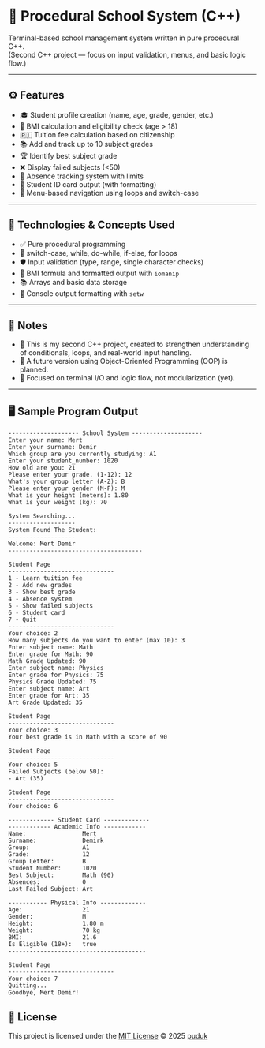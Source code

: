 # 🏫 Procedural School System (C++)

Terminal-based school management system written in pure procedural C++.  
(Second C++ project — focus on input validation, menus, and basic logic flow.)

---

## ⚙️ Features

- 🎓 Student profile creation (name, age, grade, gender, etc.)
- 🧮 BMI calculation and eligibility check (age > 18)
- 🇵🇱 Tuition fee calculation based on citizenship
- 📚 Add and track up to 10 subject grades
- 🏆 Identify best subject grade
- ❌ Display failed subjects (<50)
- 📆 Absence tracking system with limits
- 🪪 Student ID card output (with formatting)
- 🔁 Menu-based navigation using loops and switch-case

---

## 🧪 Technologies & Concepts Used

- ✅ Pure procedural programming  
- 🔄 switch-case, while, do-while, if-else, for loops  
- 🛡️ Input validation (type, range, single character checks)  
- 📏 BMI formula and formatted output with `iomanip`  
- 📚 Arrays and basic data storage  
- 🧾 Console output formatting with `setw`

---

## 📌 Notes

- 📘 This is my second C++ project, created to strengthen understanding of conditionals, loops, and real-world input handling.
- 🧱 A future version using Object-Oriented Programming (OOP) is planned.
- 🎯 Focused on terminal I/O and logic flow, not modularization (yet).

---

## 🖥️ Sample Program Output
```
-------------------- School System -------------------- 
Enter your name: Mert
Enter your surname: Demir
Which group are you currently studying: A1
Enter your student_number: 1020
How old are you: 21
Please enter your grade. (1-12): 12
What's your group letter (A-Z): B
Please enter your gender (M-F): M
What is your height (meters): 1.80
What is your weight (kg): 70

System Searching...
-------------------
System Found The Student:
-------------------
Welcome: Mert Demir
--------------------------------------

Student Page
------------------------------
1 - Learn tuition fee  
2 - Add new grades  
3 - Show best grade  
4 - Absence system  
5 - Show failed subjects  
6 - Student card  
7 - Quit  
------------------------------
Your choice: 2
How many subjects do you want to enter (max 10): 3
Enter subject name: Math
Enter grade for Math: 90
Math Grade Updated: 90
Enter subject name: Physics
Enter grade for Physics: 75
Physics Grade Updated: 75
Enter subject name: Art
Enter grade for Art: 35
Art Grade Updated: 35

Student Page
------------------------------
Your choice: 3
Your best grade is in Math with a score of 90

Student Page
------------------------------
Your choice: 5
Failed Subjects (below 50):
- Art (35)

Student Page
------------------------------
Your choice: 6

------------- Student Card -------------
------------ Academic Info ------------
Name:                Mert
Surname:             Demirk
Group:               A1
Grade:               12
Group Letter:        B
Student Number:      1020
Best Subject:        Math (90)
Absences:            0
Last Failed Subject: Art

----------- Physical Info -------------
Age:                 21
Gender:              M
Height:              1.80 m
Weight:              70 kg
BMI:                 21.6
Is Eligible (18+):   true
---------------------------------------

Student Page
------------------------------
Your choice: 7
Quitting...
Goodbye, Mert Demir!
```

## 🪪 License

This project is licensed under the [MIT License](https://github.com/puduk/procedural-school-system/blob/main/LICENSE) © 2025 [puduk](https://github.com/puduk)

